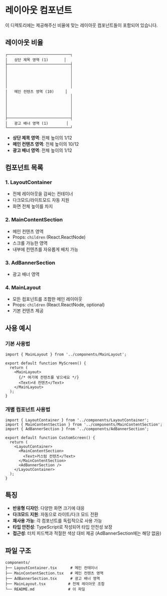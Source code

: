 # 레이아웃 컴포넌트

이 디렉토리에는 제공해주신 비율에 맞는 레이아웃 컴포넌트들이 포함되어 있습니다.

## 레이아웃 비율

```
┌────────────────────────────┐
│   상단 제목 영역 (1)       │
├────────────────────────────┤
│                            │
│                            │
│                            │
│                            │
│                            │
│   메인 컨텐츠 영역 (10)     │
│                            │
│                            │
│                            │
│                            │
│                            │
├────────────────────────────┤
│   광고 배너 영역 (1)        │
└────────────────────────────┘
```

- **상단 제목 영역**: 전체 높이의 1/12
- **메인 컨텐츠 영역**: 전체 높이의 10/12
- **광고 배너 영역**: 전체 높이의 1/12

## 컴포넌트 목록

### 1. LayoutContainer
- 전체 레이아웃을 감싸는 컨테이너
- 다크모드/라이트모드 자동 지원
- 화면 전체 높이를 차지

### 2. MainContentSection
- 메인 컨텐츠 영역
- Props: `children` (React.ReactNode)
- 스크롤 가능한 영역
- 내부에 컨텐츠를 자유롭게 배치 가능

### 3. AdBannerSection
- 광고 배너 영역

### 4. MainLayout
- 모든 컴포넌트를 조합한 메인 레이아웃
- Props: `children` (React.ReactNode, optional)
- 기본 컨텐츠 제공

## 사용 예시

### 기본 사용법
```tsx
import { MainLayout } from '../components/MainLayout';

export default function MyScreen() {
  return (
    <MainLayout>
      {/* 여기에 컨텐츠를 넣으세요 */}
      <Text>내 컨텐츠</Text>
    </MainLayout>
  );
}
```

### 개별 컴포넌트 사용법
```tsx
import { LayoutContainer } from '../components/LayoutContainer';
import { MainContentSection } from '../components/MainContentSection';
import { AdBannerSection } from '../components/AdBannerSection';

export default function CustomScreen() {
  return (
    <LayoutContainer>
      <MainContentSection>
        <Text>커스텀 컨텐츠</Text>
      </MainContentSection>
      <AdBannerSection />
    </LayoutContainer>
  );
}
```

## 특징

- **반응형 디자인**: 다양한 화면 크기에 대응
- **다크모드 지원**: 자동으로 라이트/다크 모드 전환
- **재사용 가능**: 각 컴포넌트를 독립적으로 사용 가능
- **타입 안전성**: TypeScript로 작성되어 타입 안전성 보장
- **접근성**: 터치 피드백과 적절한 색상 대비 제공 (AdBannerSection에는 해당 없음)

## 파일 구조

```
components/
├── LayoutContainer.tsx      # 메인 컨테이너
├── MainContentSection.tsx   # 메인 컨텐츠 영역
├── AdBannerSection.tsx      # 광고 배너 영역
├── MainLayout.tsx          # 전체 레이아웃 조합
└── README.md               # 이 파일
``` 